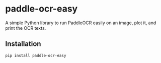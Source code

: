 # paddle-ocr-easy

A simple Python library to run PaddleOCR easily on an image, plot it, and print the OCR texts.

## Installation

```bash
pip install paddle-ocr-easy
